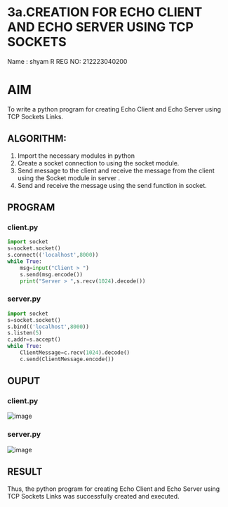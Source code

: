 # 3a.CREATION FOR ECHO CLIENT AND ECHO SERVER USING TCP SOCKETS
Name : shyam R
REG NO: 212223040200
# AIM
To write a python program for creating Echo Client and Echo Server using TCP
Sockets Links.
## ALGORITHM:
1. Import the necessary modules in python
2. Create a socket connection to using the socket module.
3. Send message to the client and receive the message from the client using the Socket module in
 server .
4. Send and receive the message using the send function in socket.
## PROGRAM
### client.py
```python
import socket
s=socket.socket()
s.connect(('localhost',8000))
while True:
    msg=input("Client > ")
    s.send(msg.encode())
    print("Server > ",s.recv(1024).decode())
```
### server.py
```python
import socket
s=socket.socket()
s.bind(('localhost',8000))
s.listen(5)
c,addr=s.accept()
while True:
    ClientMessage=c.recv(1024).decode()
    c.send(ClientMessage.encode())
```
## OUPUT
### client.py
![image](https://github.com/user-attachments/assets/11ffcd15-c572-4a32-ba93-38ef8637acc9)

### server.py
![image](https://github.com/user-attachments/assets/e744e112-4b7d-4c2d-bade-26792494d0aa)

## RESULT
Thus, the python program for creating Echo Client and Echo Server using TCP Sockets Links 
was successfully created and executed.
